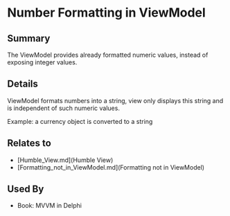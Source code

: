 # Number Formatting in ViewModel

## Summary
The ViewModel provides already formatted numeric values, instead of exposing integer values.

## Details
ViewModel formats numbers into a string, view only displays this string and is independent of such numeric values.

Example: a currency object is converted to a string


## Relates to

* [Humble_View.md](Humble View)
* [Formatting_not_in_ViewModel.md](Formatting not in ViewModel)

## Used By
* Book: MVVM in Delphi

